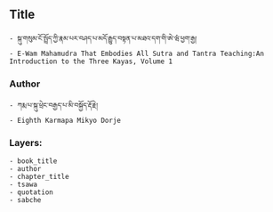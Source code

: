 ## Title
	- སྐུ་གསུམ་ངོ་སྤྲོད་ཀྱི་རྣམ་པར་བཤད་པ་མདོ་རྒྱུད་བསྟན་པ་མཐའ་དག་གི་ཨེ་ཝཾ་ཕྱག་རྒྱ།
	- E-Wam Mahamudra That Embodies All Sutra and Tantra Teaching:An Introduction to the Three Kayas, Volume 1

### Author
	- ཀརྨ་པ་སྐུ་ཕྲེང་བརྒྱད་པ་མི་བསྐྱོད་རྡོ་རྗེ།
	- Eighth Karmapa Mikyo Dorje

### Layers:
	- book_title
	- author
	- chapter_title
	- tsawa
	- quotation
	- sabche

